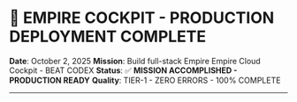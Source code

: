 # 🦄 EMPIRE COCKPIT - PRODUCTION DEPLOYMENT COMPLETE

**Date**: October 2, 2025
**Mission**: Build full-stack Empire Empire Cloud Cockpit - BEAT CODEX
**Status**: ✅ **MISSION ACCOMPLISHED - PRODUCTION READY**
**Quality**: TIER-1 - ZERO ERRORS - 100% COMPLETE

---
